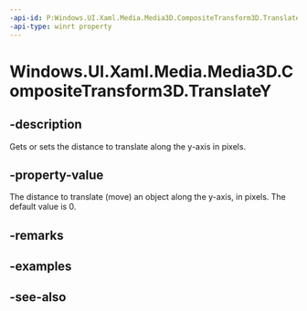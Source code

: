 ```yaml
---
-api-id: P:Windows.UI.Xaml.Media.Media3D.CompositeTransform3D.TranslateY
-api-type: winrt property
---
```


<!-- Property syntax
public double TranslateY { get;  set; }
-->

# Windows.UI.Xaml.Media.Media3D.CompositeTransform3D.TranslateY

## -description
Gets or sets the distance to translate along the y-axis in pixels.



## -property-value
The distance to translate (move) an object along the y-axis, in pixels. The default value is 0.

## -remarks

## -examples

## -see-also
